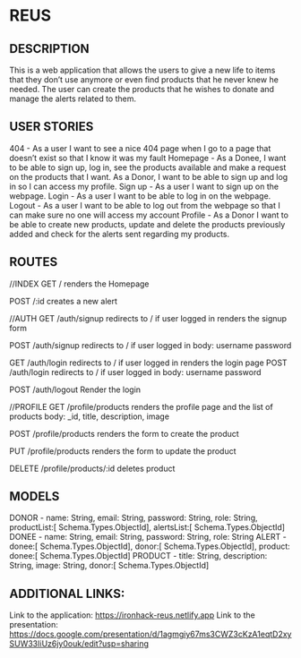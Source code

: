 # REUS


## DESCRIPTION

This is a web application that allows the users to give a new life to items that they don’t use anymore or even find products that he never knew he needed. The user can create the products that he wishes to donate and manage the alerts related to them.

## USER STORIES

404 - As a user I want to see a nice 404 page when I go to a page that doesn’t exist so that I know it was my fault
Homepage - As a Donee, I want to be able to sign up, log in, see the products available and make a request on the products that I want. As a Donor, I want to be able to sign up and log in so I can access my profile.
Sign up - As a user I want to sign up on the webpage.
Login - As a user I want to be able to log in on the webpage.
Logout - As a user I want to be able to log out from the webpage so that I can make sure no one will access my account
Profile - As a Donor I want to be able to create new products, update and delete the products previously added and check for the alerts sent regarding my products.

## ROUTES

//INDEX
GET /
renders the Homepage

POST /:id
creates a new alert

//AUTH
GET /auth/signup
redirects to / if user logged in
renders the signup form

POST /auth/signup
redirects to / if user logged in
body:
username
password

GET /auth/login
redirects to / if user logged in
renders the login page
POST /auth/login
redirects to / if user logged in
body:
username
password

POST /auth/logout
Render the login

//PROFILE
GET /profile/products
renders the profile page and the list of products
body: 
	_id, 
	title, 
	description, 
	image


POST /profile/products
renders the form to create the product

PUT /profile/products
renders the form to update the product

DELETE /profile/products/:id
deletes product

## MODELS

DONOR - name: String, email: String, password: String, role: String, productList:[ Schema.Types.ObjectId], alertsList:[ Schema.Types.ObjectId] 
DONEE - name: String, email: String, password: String, role: String
ALERT - donee:[ Schema.Types.ObjectId], donor:[ Schema.Types.ObjectId], product: donee:[ Schema.Types.ObjectId] 
PRODUCT - title: String, description: String, image: String, donor:[ Schema.Types.ObjectId] 

## ADDITIONAL LINKS:

Link to the application: https://ironhack-reus.netlify.app
Link to the presentation: https://docs.google.com/presentation/d/1agmgiy67ms3CWZ3cKzA1eqtD2xySUW33IiUz6jy0ouk/edit?usp=sharing
